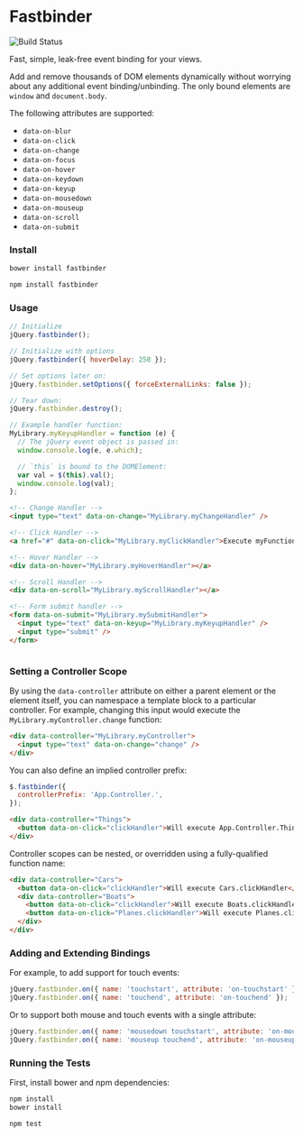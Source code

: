 # Fastbinder

![Build Status](https://travis-ci.org/andrewchilds/fastbinder.png?branch=master)

Fast, simple, leak-free event binding for your views.

Add and remove thousands of DOM elements dynamically without worrying about any additional event binding/unbinding. The only bound elements are `window` and `document.body`.

The following attributes are supported:

- `data-on-blur`
- `data-on-click`
- `data-on-change`
- `data-on-focus`
- `data-on-hover`
- `data-on-keydown`
- `data-on-keyup`
- `data-on-mousedown`
- `data-on-mouseup`
- `data-on-scroll`
- `data-on-submit`

### Install

```sh
bower install fastbinder
```

```sh
npm install fastbinder
```

### Usage

```js
// Initialize
jQuery.fastbinder();

// Initialize with options
jQuery.fastbinder({ hoverDelay: 250 });

// Set options later on:
jQuery.fastbinder.setOptions({ forceExternalLinks: false });

// Tear down:
jQuery.fastbinder.destroy();

// Example handler function:
MyLibrary.myKeyupHandler = function (e) {
  // The jQuery event object is passed in:
  window.console.log(e, e.which);

  // `this` is bound to the DOMElement:
  var val = $(this).val();
  window.console.log(val);
};
```

```html
<!-- Change Handler -->
<input type="text" data-on-change="MyLibrary.myChangeHandler" />

<!-- Click Handler -->
<a href="#" data-on-click="MyLibrary.myClickHandler">Execute myFunction on click</a>

<!-- Hover Handler -->
<div data-on-hover="MyLibrary.myHoverHandler"></a>

<!-- Scroll Handler -->
<div data-on-scroll="MyLibrary.myScrollHandler"></a>

<!-- Form submit handler -->
<form data-on-submit="MyLibrary.mySubmitHandler">
  <input type="text" data-on-keyup="MyLibrary.myKeyupHandler" />
  <input type="submit" />
</form>
```

```js

```

### Setting a Controller Scope

By using the `data-controller` attribute on either a parent element or the element itself, you can namespace a template block to a particular controller. For example, changing this input would execute the `MyLibrary.myController.change` function:

```html
<div data-controller="MyLibrary.myController">
  <input type="text" data-on-change="change" />
</div>
```

You can also define an implied controller prefix:

```js
$.fastbinder({
  controllerPrefix: 'App.Controller.',
});
```

```html
<div data-controller="Things">
  <button data-on-click="clickHandler">Will execute App.Controller.Things.clickHandler</button>
</div>
```

Controller scopes can be nested, or overridden using a fully-qualified function name:

```html
<div data-controller="Cars">
  <button data-on-click="clickHandler">Will execute Cars.clickHandler</button>
  <div data-controller="Boats">
    <button data-on-click="clickHandler">Will execute Boats.clickHandler</button>
    <button data-on-click="Planes.clickHandler">Will execute Planes.clickHandler</button>
  </div>
</div>
```

### Adding and Extending Bindings

For example, to add support for touch events:

```js
jQuery.fastbinder.on({ name: 'touchstart', attribute: 'on-touchstart' });
jQuery.fastbinder.on({ name: 'touchend', attribute: 'on-touchend' });
```

Or to support both mouse and touch events with a single attribute:

```js
jQuery.fastbinder.on({ name: 'mousedown touchstart', attribute: 'on-mousedown' });
jQuery.fastbinder.on({ name: 'mouseup touchend', attribute: 'on-mouseup' });
```

### Running the Tests

First, install bower and npm dependencies:

```sh
npm install
bower install
```

```sh
npm test
```
